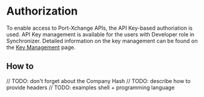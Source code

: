 # Authorization

To enable access to Port-Xchange APIs, the API Key-based authoriation is used.
API Key management is available for the users with Developer role in Synchronizer. Detailed information on the key management can be found on the [Key Management](/key-management.md) page.

## How to

// TODO: don't forget about the Company Hash
// TODO: describe how to provide headers
// TODO: examples shell + programming language
